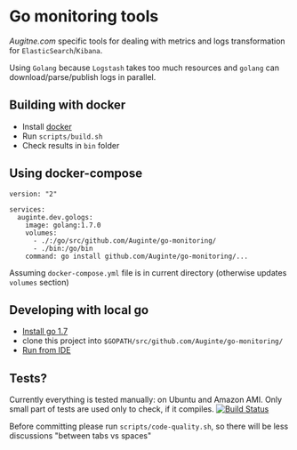 Go monitoring tools
===================

*Augitne.com* specific tools for dealing with metrics and logs transformation for `ElasticSearch`/`Kibana`.

Using `Golang` because `Logstash` takes too much resources and `golang` can download/parse/publish logs in parallel.

Building with docker
--------------------

 * Install [docker](https://docs.docker.com/engine/installation/)
 * Run `scripts/build.sh`
 * Check results in `bin` folder
 
Using docker-compose
--------------------

```
version: "2"

services:
  auginte.dev.gologs:
    image: golang:1.7.0
    volumes:
      - ./:/go/src/github.com/Auginte/go-monitoring/
      - ./bin:/go/bin
    command: go install github.com/Auginte/go-monitoring/...
```

Assuming `docker-compose.yml` file is in current directory (otherwise updates `volumes` section)
 
Developing with local go
------------------------

 * [Install go 1.7](https://golang.org/doc/install)
 * clone this project into `$GOPATH/src/github.com/Auginte/go-monitoring/`
 * [Run from IDE](https://plugins.jetbrains.com/plugin/5047)

Tests?
------

Currently everything is tested manually: on Ubuntu and Amazon AMI.
Only small part of tests are used only to check, if it compiles.
[![Build Status](https://travis-ci.org/Auginte/go-monitoring.svg?branch=master)](https://travis-ci.org/Auginte/go-monitoring)

Before committing please run `scripts/code-quality.sh`,
so there will be less discussions "between tabs vs spaces"